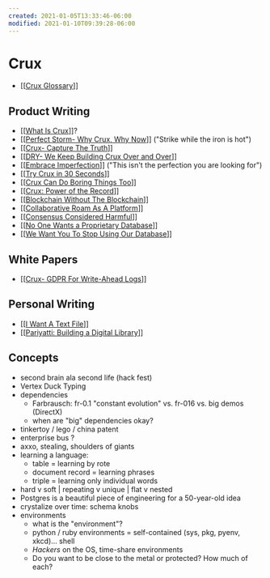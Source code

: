 ```yaml
---
created: 2021-01-05T13:33:46-06:00
modified: 2021-01-10T09:39:28-06:00
---
```


# Crux

- [[[Crux Glossary](https://github.com/deobald/notes/blob/master/output/Crux%20Glossary.md)]]

## Product Writing

- [[[What Is Crux](https://github.com/deobald/notes/blob/master/output/What%20Is%20Crux.md)]]?
- [[[Perfect Storm- Why Crux, Why Now](https://github.com/deobald/notes/blob/master/output/Perfect%20Storm-%20Why%20Crux,%20Why%20Now.md)]] ("Strike while the iron is hot")
- [[[Crux- Capture The Truth](https://github.com/deobald/notes/blob/master/output/Crux-%20Capture%20The%20Truth.md)]]
- [[[DRY- We Keep Building Crux Over and Over](https://github.com/deobald/notes/blob/master/output/DRY-%20We%20Keep%20Building%20Crux%20Over%20and%20Over.md)]]
- [[[Embrace Imperfection](https://github.com/deobald/notes/blob/master/output/Embrace%20Imperfection.md)]] ("This isn't the perfection you are looking for")
- [[[Try Crux in 30 Seconds](https://github.com/deobald/notes/blob/master/output/Try%20Crux%20in%2030%20Seconds.md)]]
- [[[Crux Can Do Boring Things Too](https://github.com/deobald/notes/blob/master/output/Crux%20Can%20Do%20Boring%20Things%20Too.md)]]
- [[[Crux: Power of the Record](https://github.com/deobald/notes/blob/master/output/Crux:%20Power%20of%20the%20Record.md)]]
- [[[Blockchain Without The Blockchain](https://github.com/deobald/notes/blob/master/output/Blockchain%20Without%20The%20Blockchain.md)]]
- [[[Collaborative Roam As A Platform](https://github.com/deobald/notes/blob/master/output/Collaborative%20Roam%20As%20A%20Platform.md)]]
- [[[Consensus Considered Harmful](https://github.com/deobald/notes/blob/master/output/Consensus%20Considered%20Harmful.md)]] 
- [[[No One Wants a Proprietary Database](https://github.com/deobald/notes/blob/master/output/No%20One%20Wants%20a%20Proprietary%20Database.md)]]
- [[[We Want You To Stop Using Our Database](https://github.com/deobald/notes/blob/master/output/We%20Want%20You%20To%20Stop%20Using%20Our%20Database.md)]]

## White Papers

- [[[Crux- GDPR For Write-Ahead Logs](https://github.com/deobald/notes/blob/master/output/Crux-%20GDPR%20For%20Write-Ahead%20Logs.md)]]

## Personal Writing

- [[[I Want A Text File](https://github.com/deobald/notes/blob/master/output/I%20Want%20A%20Text%20File.md)]] 
- [[[Pariyatti: Building a Digital Library](https://github.com/deobald/notes/blob/master/output/Pariyatti:%20Building%20a%20Digital%20Library.md)]]

## Concepts

- second brain ala second life (hack fest)
- Vertex Duck Typing
- dependencies
    - Farbrausch: fr-0.1 "constant evolution" vs. fr-016 vs. big demos (DirectX)
    - when are "big" dependencies okay?
- tinkertoy / lego / china patent 
- enterprise bus ?
- axxo, stealing, shoulders of giants 
- learning a language:
    - table = learning by rote
    - document record = learning phrases
    - triple = learning only individual words
- hard v soft | repeating v unique | flat v nested
- Postgres is a beautiful piece of engineering for a 50-year-old idea
- crystalize over time: schema knobs
- environments
    - what is the "environment"?
    - python / ruby environments = self-contained (sys, pkg, pyenv, xkcd)... shell
    - _Hackers_ on the OS, time-share environments
    - Do you want to be close to the metal or protected? How much of each?


